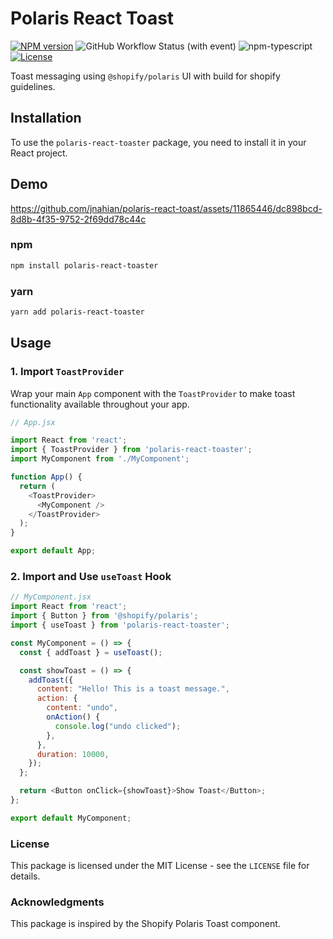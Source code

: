 # Polaris React Toast
[![NPM version][npm-image]][npm-url]
![GitHub Workflow Status (with event)](https://img.shields.io/github/actions/workflow/status/jnahian/polaris-react-toaster/publish.yml)
![npm-typescript]
[![License][github-license]][github-license-url]

Toast messaging using `@shopify/polaris` UI with build for shopify guidelines.

## Installation

To use the `polaris-react-toaster` package, you need to install it in your React project.

## Demo
https://github.com/jnahian/polaris-react-toast/assets/11865446/dc898bcd-8d8b-4f35-9752-2f69dd78c44c



### npm
```bash
npm install polaris-react-toaster
```

### yarn
```bash
yarn add polaris-react-toaster
```

## Usage
### 1. Import `ToastProvider`
Wrap your main `App` component with the `ToastProvider` to make toast functionality available throughout your app.

```js
// App.jsx

import React from 'react';
import { ToastProvider } from 'polaris-react-toaster';
import MyComponent from './MyComponent';

function App() {
  return (
    <ToastProvider>
      <MyComponent />
    </ToastProvider>
  );
}

export default App;

```

### 2. Import and Use `useToast` Hook
```js
// MyComponent.jsx
import React from 'react';
import { Button } from '@shopify/polaris';
import { useToast } from 'polaris-react-toaster';

const MyComponent = () => {
  const { addToast } = useToast();

  const showToast = () => {
    addToast({
      content: "Hello! This is a toast message.",
      action: {
        content: "undo",
        onAction() {
          console.log("undo clicked");
        },
      },
      duration: 10000,
    });
  };

  return <Button onClick={showToast}>Show Toast</Button>;
};

export default MyComponent;
```

### License

This package is licensed under the MIT License - see the `LICENSE` file for details.

### Acknowledgments

This package is inspired by the Shopify Polaris Toast component.



[npm-url]: https://www.npmjs.com/package/polaris-react-toaster
[npm-image]: https://img.shields.io/npm/v/polaris-react-toaster
[github-license]: https://img.shields.io/github/license/jnahian/polaris-react-toaster
[github-license-url]: https://github.com/jnahian/polaris-react-toaster/blob/master/LICENSE
[github-build]: https://github.com/jnahian/polaris-react-toaster/actions/workflows/publish.yml/badge.svg
[github-build-url]: https://github.com/jnahian/polaris-react-toaster/actions/workflows/publish.yml
[npm-typescript]: https://img.shields.io/npm/types/polaris-react-toaster